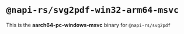 # `@napi-rs/svg2pdf-win32-arm64-msvc`

This is the **aarch64-pc-windows-msvc** binary for `@napi-rs/svg2pdf`
